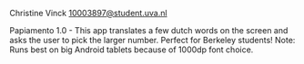 Christine Vinck <10003897@student.uva.nl>

Papiamento 1.0 - This app translates a few dutch words on the screen and asks
the user to pick the larger number.  Perfect for Berkeley students!
Note: Runs best on big Android tablets because of 1000dp font choice.